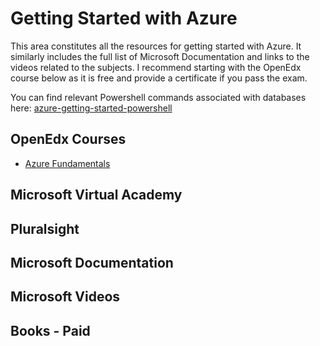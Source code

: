 # Getting Started with Azure
This area constitutes all the resources for getting started with Azure. It similarly includes the full list of Microsoft Documentation and links to the videos related to the subjects.
I recommend starting with the OpenEdx course below as it is free and provide a certificate if you pass the exam.

You can find relevant Powershell commands associated with databases here: [azure-getting-started-powershell](https://github.com/kristofferandreasen/awesome-azure/blob/master/azure-getting-started/azure-getting-started-powershell.ps1)

## OpenEdx Courses
* [Azure Fundamentals](https://openedx.microsoft.com/courses/course-v1:Microsoft+AZURE214x+2016_T4/about)

## Microsoft Virtual Academy


## Pluralsight


## Microsoft Documentation


## Microsoft Videos


## Books - Paid

